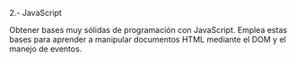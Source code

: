 2.- JavaScript

Obtener bases muy sólidas de programación con JavaScript. Emplea estas bases para aprender a manipular documentos HTML mediante el DOM y el manejo de eventos.
